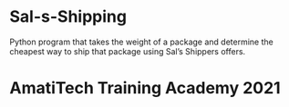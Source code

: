 # Sal-s-Shipping
Python program that takes the weight of a package and determine the cheapest way to ship that package using Sal’s Shippers offers.
# AmatiTech Training Academy 2021
